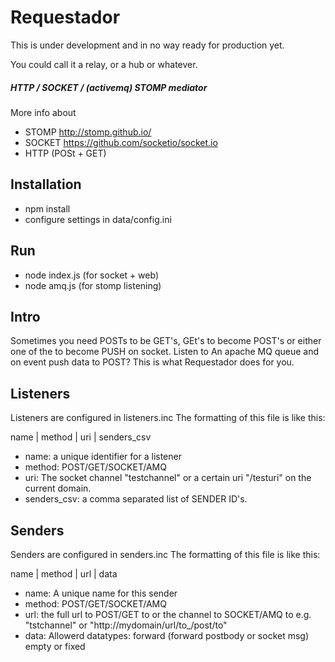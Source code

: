 # Requestador #
This is under development and in no way ready for production yet.


You could call it a relay, or a hub or whatever.
##### HTTP / SOCKET / (activemq) STOMP mediator #####

More info about
* STOMP http://stomp.github.io/
* SOCKET https://github.com/socketio/socket.io
* HTTP (POSt + GET)


## Installation ##
* npm install
* configure settings in data/config.ini

## Run ##
* node index.js (for socket + web)
* node amq.js (for stomp listening)

## Intro ##
Sometimes you need POSTs to be GET's, GEt's to become POST's or
either one of the to become PUSH on socket.
Listen to An apache MQ queue and on event push data to POST?
This is what Requestador does for you.

## Listeners ##
Listeners are configured in listeners.inc
The formatting of this file is like this:

name | method | uri | senders_csv

* name: a unique identifier for a listener
* method:  POST/GET/SOCKET/AMQ
* uri: The socket channel "testchannel" or a certain uri "/testuri" on the current domain.
* senders_csv: a comma separated list of SENDER ID's.

## Senders ##
Senders are configured in senders.inc
The formatting of this file is like this:

name | method | url | data
* name: A unique name for this sender
* method: POST/GET/SOCKET/AMQ
* url: the full url to POST/GET to or the channel to SOCKET/AMQ to
e.g. "tstchannel" or "http://mydomain/url/to_/post/to"
* data: Allowerd datatypes: forward (forward postbody or socket msg) empty or fixed
